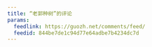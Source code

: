 ```yaml
---
title: “老郭种树”的评论
params:
  feedlink: https://guozh.net/comments/feed/
  feedid: 844be7de1c94d77e64adbe7b4234dc7d
---
```


